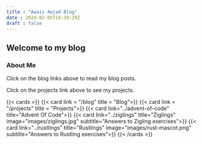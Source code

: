 ```yaml
---
title : "Awais Amjad Blog"
date : 2024-02-05T16:39:29Z
draft : false
---
```


## Welcome to my blog
### About Me

Click on the blog links above to read my blog posts.

Click on the projects link above to see my projects.

{{< cards >}}
  {{< card link = "/blog" title = "Blog">}}
  {{< card link = "/projects" title = "Projects">}}
   {{< card link="../advent-of-code" title="Advent Of Code">}}
  {{< card link="../ziglings" title="Ziglings" image="images/ziglings.jpg" subtitle="Answers to Zigling exercises">}}
  {{< card link="../rustlings" title="Rustlings" image="images/rust-mascot.png" subtitle="Answers to Rustling exercises">}}
{{< /cards >}}